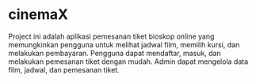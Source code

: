 # cinemaX
Project ini adalah aplikasi pemesanan tiket bioskop online yang memungkinkan  pengguna untuk melihat jadwal film, memilih kursi, dan melakukan pembayaran.  Pengguna dapat mendaftar, masuk, dan melakukan pemesanan tiket dengan mudah.  Admin dapat mengelola data film, jadwal, dan pemesanan tiket.
